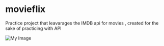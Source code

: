 # movieflix
Practice project that leavarages the IMDB api for movies , created for the sake of practicing with API

![My Image](https://github.com/pulemojatau/movieflix/details.jpg)

